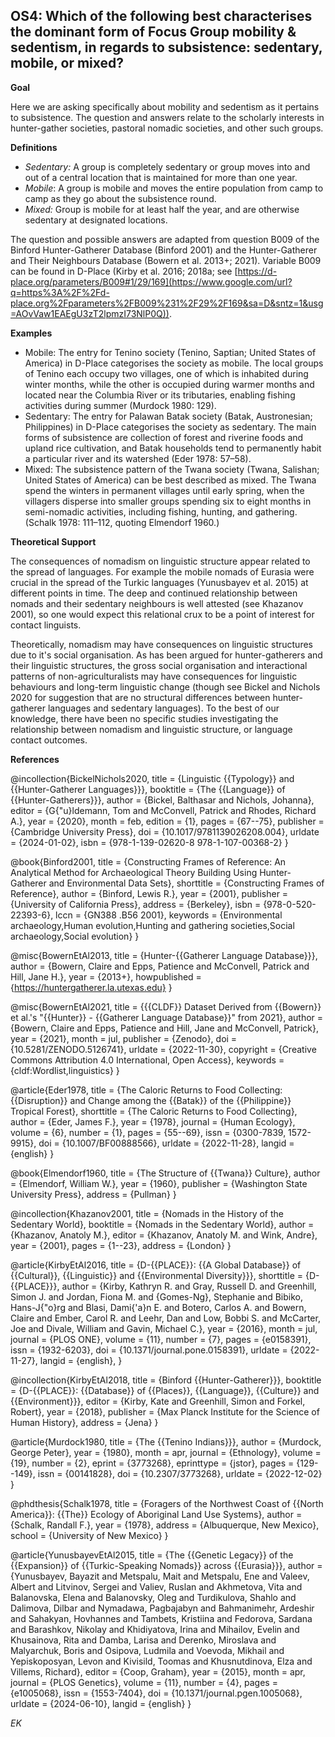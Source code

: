 
## OS4: Which of the following best characterises the dominant form of Focus Group mobility & sedentism, in regards to subsistence: sedentary, mobile, or mixed?



**Goal**

Here we are asking specifically about mobility and sedentism as it pertains to subsistence. The question and answers relate to the scholarly interests in hunter-gather societies, pastoral nomadic societies, and other such groups.



**Definitions**

- *Sedentary:* A group is completely sedentary or group moves into and out of a central location that is maintained for more than one year.
- *Mobile*: A group is mobile and moves the entire population from camp to camp as they go about the subsistence round.
- *Mixed:* Group is mobile for at least half the year, and are otherwise sedentary at designated locations.




The question and possible answers are adapted from question B009 of the Binford Hunter-Gatherer Database (Binford 2001) and the Hunter-Gatherer and Their Neighbours Database (Bowern et al. 2013+; 2021). Variable B009 can be found in D-Place (Kirby et al. 2016; 2018a; see [https://d-place.org/parameters/B009#1/29/169](https://www.google.com/url?q=https%3A%2F%2Fd-place.org%2Fparameters%2FB009%231%2F29%2F169&sa=D&sntz=1&usg=AOvVaw1EAEgU3zT2lpmzI73NlP0Q)).



**Examples**

- Mobile: The entry for Tenino society (Tenino, Saptian; United States of America) in D-Place categorises the society as mobile. The local groups of Tenino each occupy two villages, one of which is inhabited during winter months, while the other is occupied during warmer months and located near the Columbia River or its tributaries, enabling fishing activities during summer (Murdock 1980: 129).
- Sedentary: The entry for Palawan Batak society (Batak, Austronesian; Philippines) in D-Place categorises the society as sedentary. The main forms of subsistence are collection of forest and riverine foods and upland rice cultivation, and Batak households tend to permanently habit a particular river and its watershed (Eder 1978: 57–58).
- Mixed: The subsistence pattern of the Twana society (Twana, Salishan; United States of America) can be best described as mixed. The Twana spend the winters in permanent villages until early spring, when the villagers disperse into smaller groups spending six to eight months in semi-nomadic activities, including fishing, hunting, and gathering. (Schalk 1978: 111–112, quoting Elmendorf 1960.)



**Theoretical Support**

The consequences of nomadism on linguistic structure appear related to the spread of languages. For example the mobile nomads of Eurasia were crucial in the spread of the Turkic languages (Yunusbayev et al. 2015) at different points in time. The deep and continued relationship between nomads and their sedentary neighbours is well attested (see Khazanov 2001), so one would expect this relational crux to be a point of interest for contact linguists.

Theoretically, nomadism may have consequences on linguistic structures due to it's social organisation. As has been argued for hunter-gatherers and their linguistic structures, the gross social organisation and interactional patterns of non-agriculturalists may have consequences for linguistic behaviours and long-term linguistic change (though see Bickel and Nichols 2020 for suggestion that are no structural differences between hunter-gatherer languages and sedentary languages). To the best of our knowledge, there have been no specific studies investigating the relationship between nomadism and linguistic structure, or language contact outcomes. 

**References**

@incollection{BickelNichols2020,
  title = {Linguistic {{Typology}} and {{Hunter-Gatherer Languages}}},
  booktitle = {The {{Language}} of {{Hunter-Gatherers}}},
  author = {Bickel, Balthasar and Nichols, Johanna},
  editor = {G{\"u}ldemann, Tom and McConvell, Patrick and Rhodes, Richard A.},
  year = {2020},
  month = feb,
  edition = {1},
  pages = {67--75},
  publisher = {Cambridge University Press},
  doi = {10.1017/9781139026208.004},
  urldate = {2024-01-02},
  isbn = {978-1-139-02620-8 978-1-107-00368-2}
}

@book{Binford2001,
  title = {Constructing Frames of Reference: An Analytical Method for Archaeological Theory Building Using Hunter-Gatherer and Environmental Data Sets},
  shorttitle = {Constructing Frames of Reference},
  author = {Binford, Lewis R.},
  year = {2001},
  publisher = {University of California Press},
  address = {Berkeley},
  isbn = {978-0-520-22393-6},
  lccn = {GN388 .B56 2001},
  keywords = {Environmental archaeology,Human evolution,Hunting and gathering societies,Social archaeology,Social evolution}
}

@misc{BowernEtAl2013,
  title = {Hunter-{{Gatherer Language Database}}},
  author = {Bowern, Claire and Epps, Patience and McConvell, Patrick and Hill, Jane H.},
  year = {2013+},
  howpublished = {https://huntergatherer.la.utexas.edu}
}

@misc{BowernEtAl2021,
  title = {{{CLDF}} Dataset Derived from {{Bowern}} et al.'s "{{Hunter}} - {{Gatherer Language Database}}" from 2021},
  author = {Bowern, Claire and Epps, Patience and Hill, Jane and McConvell, Patrick},
  year = {2021},
  month = jul,
  publisher = {Zenodo},
  doi = {10.5281/ZENODO.5126741},
  urldate = {2022-11-30},
  copyright = {Creative Commons Attribution 4.0 International, Open Access},
  keywords = {cldf:Wordlist,linguistics}
}

@article{Eder1978,
  title = {The Caloric Returns to Food Collecting: {{Disruption}} and Change among the {{Batak}} of the {{Philippine}} Tropical Forest},
  shorttitle = {The Caloric Returns to Food Collecting},
  author = {Eder, James F.},
  year = {1978},
  journal = {Human Ecology},
  volume = {6},
  number = {1},
  pages = {55--69},
  issn = {0300-7839, 1572-9915},
  doi = {10.1007/BF00888566},
  urldate = {2022-11-28},
  langid = {english}
}

@book{Elmendorf1960,
  title = {The Structure of {{Twana}} Culture},
  author = {Elmendorf, William W.},
  year = {1960},
  publisher = {Washington State University Press},
  address = {Pullman}
}

@incollection{Khazanov2001,
  title = {Nomads in the History of the Sedentary World},
  booktitle = {Nomads in the Sedentary World},
  author = {Khazanov, Anatoly M.},
  editor = {Khazanov, Anatoly M. and Wink, Andre},
  year = {2001},
  pages = {1--23},
  address = {London}
}


@article{KirbyEtAl2016,
  title = {D-{{PLACE}}: {{A Global Database}} of {{Cultural}}, {{Linguistic}} and {{Environmental Diversity}}},
  shorttitle = {D-{{PLACE}}},
  author = {Kirby, Kathryn R. and Gray, Russell D. and Greenhill, Simon J. and Jordan, Fiona M. and {Gomes-Ng}, Stephanie and Bibiko, Hans-J{\"o}rg and Blasi, Dami{\'a}n E. and Botero, Carlos A. and Bowern, Claire and Ember, Carol R. and Leehr, Dan and Low, Bobbi S. and McCarter, Joe and Divale, William and Gavin, Michael C.},
  year = {2016},
  month = jul,
  journal = {PLOS ONE},
  volume = {11},
  number = {7},
  pages = {e0158391},
  issn = {1932-6203},
  doi = {10.1371/journal.pone.0158391},
  urldate = {2022-11-27},
  langid = {english},
}

@incollection{KirbyEtAl2018,
  title = {Binford {{Hunter-Gatherer}}},
  booktitle = {D-{{PLACE}}: {{Database}} of {{Places}}, {{Language}}, {{Culture}} and {{Environment}}},
  editor = {Kirby, Kate and Greenhill, Simon and Forkel, Robert},
  year = {2018},
  publisher = {Max Planck Institute for the Science of Human History},
  address = {Jena}
}

@article{Murdock1980,
  title = {The {{Tenino Indians}}},
  author = {Murdock, George Peter},
  year = {1980},
  month = apr,
  journal = {Ethnology},
  volume = {19},
  number = {2},
  eprint = {3773268},
  eprinttype = {jstor},
  pages = {129--149},
  issn = {00141828},
  doi = {10.2307/3773268},
  urldate = {2022-12-02}
}

@phdthesis{Schalk1978,
  title = {Foragers of the Northwest Coast of {{North America}}: {{The}} Ecology of Aboriginal Land Use Systems},
  author = {Schalk, Randall F.},
  year = {1978},
  address = {Albuquerque, New Mexico},
  school = {University of New Mexico}
}

@article{YunusbayevEtAl2015,
  title = {The {{Genetic Legacy}} of the {{Expansion}} of {{Turkic-Speaking Nomads}} across {{Eurasia}}},
  author = {Yunusbayev, Bayazit and Metspalu, Mait and Metspalu, Ene and Valeev, Albert and Litvinov, Sergei and Valiev, Ruslan and Akhmetova, Vita and Balanovska, Elena and Balanovsky, Oleg and Turdikulova, Shahlo and Dalimova, Dilbar and Nymadawa, Pagbajabyn and Bahmanimehr, Ardeshir and Sahakyan, Hovhannes and Tambets, Kristiina and Fedorova, Sardana and Barashkov, Nikolay and Khidiyatova, Irina and Mihailov, Evelin and Khusainova, Rita and Damba, Larisa and Derenko, Miroslava and Malyarchuk, Boris and Osipova, Ludmila and Voevoda, Mikhail and Yepiskoposyan, Levon and Kivisild, Toomas and Khusnutdinova, Elza and Villems, Richard},
  editor = {Coop, Graham},
  year = {2015},
  month = apr,
  journal = {PLOS Genetics},
  volume = {11},
  number = {4},
  pages = {e1005068},
  issn = {1553-7404},
  doi = {10.1371/journal.pgen.1005068},
  urldate = {2024-06-10},
  langid = {english}
}


*EK*

